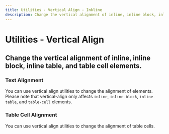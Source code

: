 ```yaml
---
title: Utilities - Vertical Align - Inkline
description: Change the vertical alignment of inline, inline block, inline table, and table cell elements. 
---
```


<script setup>
import {
    VerticalAlignBasicExample,
    VerticalAlignTableExample
} from '@inkline/inkline/stories/utilities/vertical-align/index.mjs';
import { default as VerticalAlignBasicExampleHTML } from '@inkline/inkline/stories/utilities/vertical-align/basic.html?raw';
import { default as VerticalAlignTableExampleHTML } from '@inkline/inkline/stories/utilities/vertical-align/table.html?raw';
</script>

# Utilities - Vertical Align

## Change the vertical alignment of inline, inline block, inline table, and table cell elements. 

### Text Alignment
You can use vertical align utilities to change the alignment of elements. Please note that vertical-align only affects `inline`, `inline-block`, `inline-table`, and `table-cell` elements.

<example :component="VerticalAlignBasicExample" :html="VerticalAlignBasicExampleHTML"></example>

### Table Cell Alignment
You can use vertical align utilities to change the alignment of table cells.

<example :component="VerticalAlignTableExample" :html="VerticalAlignTableExampleHTML"></example>
